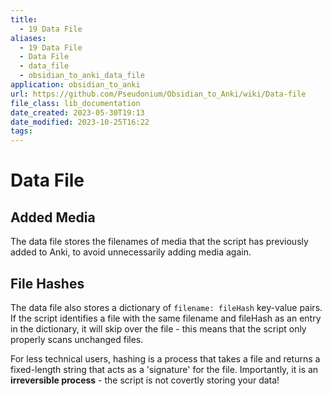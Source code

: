 ```yaml
---
title:
  - 19 Data File
aliases:
  - 19 Data File
  - Data File
  - data_file
  - obsidian_to_anki_data_file
application: obsidian_to_anki
url: https://github.com/Pseudonium/Obsidian_to_Anki/wiki/Data-file
file_class: lib_documentation
date_created: 2023-05-30T19:13
date_modified: 2023-10-25T16:22
tags:
---
```

# Data File

## Added Media

The data file stores the filenames of media that the script has previously added to Anki, to avoid unnecessarily adding media again.

## File Hashes

The data file also stores a dictionary of `filename: fileHash` key-value pairs. If the script identifies a file with the same filename and fileHash as an entry in the dictionary, it will skip over the file - this means that the script only properly scans unchanged files.

For less technical users, hashing is a process that takes a file and returns a fixed-length string that acts as a 'signature' for the file. Importantly, it is an **irreversible process** - the script is not covertly storing your data!
